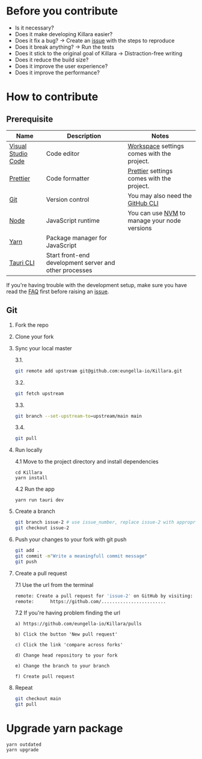 # Before you contribute

-   Is it necessary?
-   Does it make developing Killara easier?
-   Does it fix a bug? -> Create an [issue](https://github.com/eungella-io/Killara/issues/new) with the steps to reproduce
-   Does it break anything? -> Run the tests
-   Does it stick to the original goal of Killara -> Distraction-free writing
-   Does it reduce the build size?
-   Does it improve the user experience?
-   Does it improve the performance?

# How to contribute

## Prerequisite

| Name                                                                                               | Description                                            | Notes                                                                                                                |
| -------------------------------------------------------------------------------------------------- | ------------------------------------------------------ | -------------------------------------------------------------------------------------------------------------------- |
| [Visual Studio Code](https://code.visualstudio.com/download)                                       | Code editor                                            | [Workspace](https://github.com/eungella-io/Killara/blob/main/.vscode/settings.json) settings comes with the project. |
| [Prettier](https://marketplace.visualstudio.com/items?itemName=esbenp.prettier-vscode)             | Code formatter                                         | [Prettier](https://github.com/eungella-io/Killara/blob/main/.prettierrc.json) settings comes with the project.       |
| [Git](https://git-scm.com/)                                                                        | Version control                                        | You may also need the [GitHub CLI](https://github.com/cli/cli)                                                       |
| [Node](https://nodejs.org/en/)                                                                     | JavaScript runtime                                     | You can use [NVM](https://github.com/nvm-sh/nvm) to manage your node versions                                        |
| [Yarn](https://classic.yarnpkg.com/lang/en/docs/install/)                                          | Package manager for JavaScript                         |                                                                                                                      |
| [Tauri CLI](https://tauri.app/v1/guides/getting-started/setup/html-css-js#create-the-rust-project) | Start front-end development server and other processes |                                                                                                                      |

If you're having trouble with the development setup, make sure you have read the [FAQ](https://github.com/eungella-io/FAQ) first before raising an [issue](https://github.com/eungella-io/Killara/issues/new).

## Git

1.  Fork the repo
2.  Clone your fork
3.  Sync your local master

    3.1.

    ```bash
    git remote add upstream git@github.com:eungella-io/Killara.git
    ```

    3.2.

    ```bash
    git fetch upstream
    ```

    3.3.

    ```bash
    git branch --set-upstream-to=upstream/main main
    ```

    3.4.

    ```bash
    git pull
    ```

4.  Run locally

    4.1 Move to the project directory and install dependencies

    ```shell
    cd Killara
    yarn install
    ```

    4.2 Run the app

    ```shell
    yarn run tauri dev
    ```

5.  Create a branch

    ```bash
    git branch issue-2 # use issue_number, replace issue-2 with appropriate branch name
    git checkout issue-2
    ```

6.  Push your changes to your fork with git push
    ```bash
    git add .
    git commit -m"Write a meaningfull commit message"
    git push
    ```
7.  Create a pull request

    7.1 Use the url from the terminal

    ```bash
    remote: Create a pull request for 'issue-2' on GitHub by visiting:
    remote:      https://github.com/........................
    ```

    7.2 If you're having problem finding the url

        a) https://github.com/eungella-io/Killara/pulls

        b) Click the button 'New pull request'

        c) Click the link 'compare across forks'

        d) Change head repository to your fork

        e) Change the branch to your branch

        f) Create pull request

8.  Repeat

    ```bash
    git checkout main
    git pull
    ```

# Upgrade yarn package

```shell
yarn outdated
yarn upgrade
```
